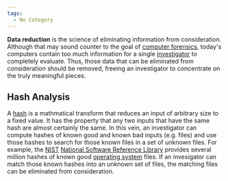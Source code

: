 ```yaml
---
tags:
  - No Category
---
```

**Data reduction** is the science of eliminating information from
consideration. Although that may sound counter to the goal of [computer
forensics](computer_forensics.md), today's computers contain too
much information for a single [investigator](investigator.md) to
completely evaluate. Thus, those data that can be eliminated from
consideration should be removed, freeing an investigator to concentrate
on the truly meaningful pieces.

## Hash Analysis

A [hash](hash.md) is a mathmatical transform that reduces an
input of arbitrary size to a fixed value. It has the property that any
two inputs that have the same hash are almost certainly the same. In
this vein, an investigator can compute hashes of known good and known
bad inputs (e.g. files) and use those hashes to search for those known
files in a set of unknown files. For example, the
[NIST](nist.md) [National Software Reference
Library](national_software_reference_library.md) provides
several million hashes of known good [operating
system](operating_system.md) files. If an invesigator can match
those known hashes into an unknown set of files, the matching files can
be eliminated from consideration.